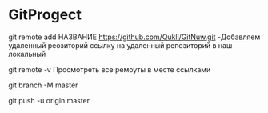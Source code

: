# GitProgect

git remote add НАЗВАНИЕ https://github.com/Qukli/GitNuw.git  -Добавляем удаленный реозиторий ссылку на удаленный репозиторий в наш локальный 

git remote -v Просмотреть все ремоуты в месте ссылками

git branch -M master

git push -u origin master
